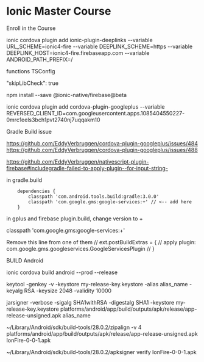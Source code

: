# Ionic Master Course

Enroll in the Course

ionic cordova plugin add ionic-plugin-deeplinks --variable URL_SCHEME=ionic4-fire --variable DEEPLINK_SCHEME=https --variable DEEPLINK_HOST=ionic4-fire.firebaseapp.com --variable ANDROID_PATH_PREFIX=/

functions TSConfig

"skipLibCheck": true

npm install --save @ionic-native/firebase@beta

ionic cordova plugin add cordova-plugin-googleplus --variable REVERSED_CLIENT_ID=com.googleusercontent.apps.1085404550227-0mrc1eels3bch1pvt2740nj7uqqakm10

Gradle Build issue

https://github.com/EddyVerbruggen/cordova-plugin-googleplus/issues/484
https://github.com/EddyVerbruggen/cordova-plugin-googleplus/issues/488

https://github.com/EddyVerbruggen/nativescript-plugin-firebase#includegradle-failed-to-apply-plugin--for-input-string-

in gradle.build

```
    dependencies {
        classpath 'com.android.tools.build:gradle:3.0.0'
        classpath 'com.google.gms:google-services:+' // <-- add here
    }
```

in gplus and firebase plugin.build, change version to +

classpath 'com.google.gms:google-services:+'

Remove this line from one of them
// ext.postBuildExtras = {
// apply plugin: com.google.gms.googleservices.GoogleServicesPlugin
// }

BUILD Android

ionic cordova build android --prod --release

keytool -genkey -v -keystore my-release-key.keystore -alias alias_name -keyalg RSA -keysize 2048 -validity 10000

jarsigner -verbose -sigalg SHA1withRSA -digestalg SHA1 -keystore my-release-key.keystore platforms/android/app/build/outputs/apk/release/app-release-unsigned.apk alias_name

~/Library/Android/sdk/build-tools/28.0.2/zipalign -v 4 platforms/android/app/build/outputs/apk/release/app-release-unsigned.apk IonFire-0-0-1.apk

~/Library/Android/sdk/build-tools/28.0.2/apksigner verify IonFire-0-0-1.apk

